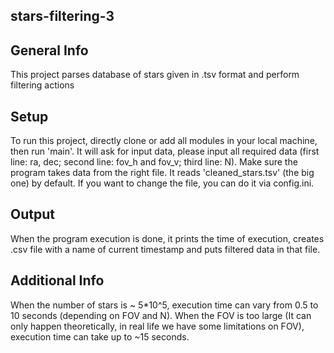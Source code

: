 ## stars-filtering-3
## General Info
This project parses database of stars given in .tsv format and perform filtering actions
## Setup
To run this project, directly clone or add all modules in your local machine, then run 'main'.
It will ask for input data, please input all required data (first line: ra, dec; second line: fov_h and fov_v; third line: N).
Make sure the program takes data from the right file. It reads 'cleaned_stars.tsv' (the big one) by default. If you want to change the file, you can do it via config.ini.
## Output
When the program execution is done, it prints the time of execution, creates .csv file with a name of current timestamp and puts filtered data in that file.
## Additional Info
When the number of stars is ~ 5*10^5, execution time can vary from 0.5 to 10 seconds (depending on FOV and N). When the FOV is too large (It can only happen theoretically, in real life we have some limitations on FOV), execution time can take up to ~15 seconds.
